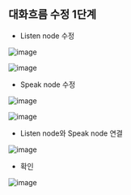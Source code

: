 ## 대화흐름 수정 1단계
- Listen node 수정

![image](https://user-images.githubusercontent.com/24771449/67614050-c290ec00-f7f0-11e9-8f22-560fdfed0f08.png)

![image](https://user-images.githubusercontent.com/24771449/67614060-e6ecc880-f7f0-11e9-9c06-f60cfb0dfddd.png)

- Speak node 수정

![image](https://user-images.githubusercontent.com/24771449/67614062-008e1000-f7f1-11e9-97a3-1df543947dff.png)

![image](https://user-images.githubusercontent.com/24771449/67614071-169bd080-f7f1-11e9-896a-3789e1e469db.png)

- Listen node와 Speak node 연결

![image](https://user-images.githubusercontent.com/24771449/67614081-34693580-f7f1-11e9-8346-dd786f95cd1f.png)

- 확인

![image](https://user-images.githubusercontent.com/24771449/67614112-beb19980-f7f1-11e9-9a9c-8662dad2e281.png)

